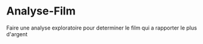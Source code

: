 # Analyse-Film
Faire une analyse exploratoire pour determiner le film qui a rapporter le plus d'argent
